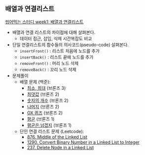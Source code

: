 ## 배열과 연결리스트
[씹어먹는 스터디 week1: 배열과 연결리스트](https://www.eubug.space/devouring-study/week1/)

- 배열과 연결 리스트의 차이점에 대해 살펴본다. 
  + 데이터 접근, 삽입, 삭제 시간복잡도 비교 
- 단일 연결리스트의 함수들의 의사코드(pseudo-code) 살펴본다.
  + `insertFront()` : 리스트 처음에 노드를 추가
  + `insertBack()` : 리스트 끝에 노드를 추가 
  + `removeFront()` : 머리 노드 삭제 
  + `removeBack()` : 꼬리 노드 삭제
- 문제풀이
  + 배열 문제 (백준): 
    - [최소, 최대](https://www.acmicpc.net/problem/10818) (브론즈 3)
    - [최댓값](https://www.acmicpc.net/problem/2562) (브론즈 2)
    - [숫자의 개수](https://www.acmicpc.net/problem/2577) (브론즈 2)
    - [나머지](https://www.acmicpc.net/problem/3052) (브론즈 2)
    - [OX 퀴즈](https://www.acmicpc.net/problem/8958) (브론즈 2)
    - [평균](https://www.acmicpc.net/problem/1546) (브론즈 1)
    - [평균은 넘겠지](https://www.acmicpc.net/problem/4344) (브론즈 1)
  + 단인 연결 리스트 문제 (Leetcode):
    - [876. Middle of the Linked List](https://leetcode.com/problems/middle-of-the-linked-list/)
    - [1290. Convert Binary Number in a Linked List to Integer](https://leetcode.com/problems/convert-binary-number-in-a-linked-list-to-integer/)
    - [237. Delete Node in a Linked List](https://leetcode.com/problems/delete-node-in-a-linked-list/)
